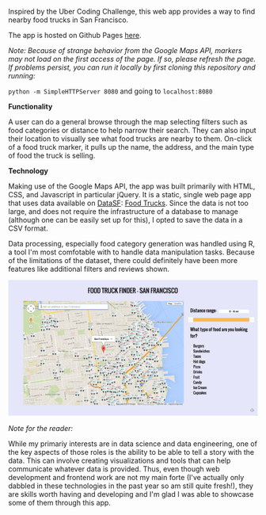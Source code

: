 Inspired by the Uber Coding Challenge, this web app provides a way to find nearby food trucks in San Francisco. 

The app is hosted on Github Pages [here](http://alexchao56.github.io/FoodTruckFinder/).

*Note: Because of strange behavior from the Google Maps API, markers may not load on the first access of the page. If so, please refresh the page. If problems persist, you can run it locally by first cloning this repository and running:*

`python -m SimpleHTTPServer 8080` and going to `localhost:8080`

**Functionality**

A user can do a general browse through the map selecting filters such as food categories or distance to help narrow their search. They can also input their location to visually see what food trucks are nearby to them. On-click of a food truck marker, it pulls up the name, the address, and the main type of food the truck is selling. 

**Technology**

Making use of the Google Maps API, the app was built primarily with HTML, CSS, and Javascript in particular jQuery. It is a static, single web page app that uses data available on [DataSF](http://www.datasf.org/): [Food
Trucks](https://data.sfgov.org/Permitting/Mobile-Food-Facility-Permit/rqzj-sfat). Since the data is not too large, and does not require the infrastructure of a database to manage (although one can be easily set up for this), I opted to save the data in a CSV format.

Data processing, especially food category generation was handled using R, a tool I'm most comfotable with to handle data manipulation tasks. Because of the limitations of the dataset, there could definitely have been more features like additional filters and reviews shown.

![alt tag](https://raw.githubusercontent.com/alexchao56/FoodTruckFinder/master/images/screenshot.png)


*Note for the reader:*

While my primariy interests are in data science and data engineering, one of the key aspects of those roles is the ability to be able to tell a story with the data. This can involve creating visualizations and tools that can help communicate whatever data is provided. Thus, even though web development and frontend work are not my main forte (I've actually only dabbled in these technologies in the past year so am still quite fresh!), they are skills worth having and developing and I'm glad I was able to showcase some of them through this app. 
